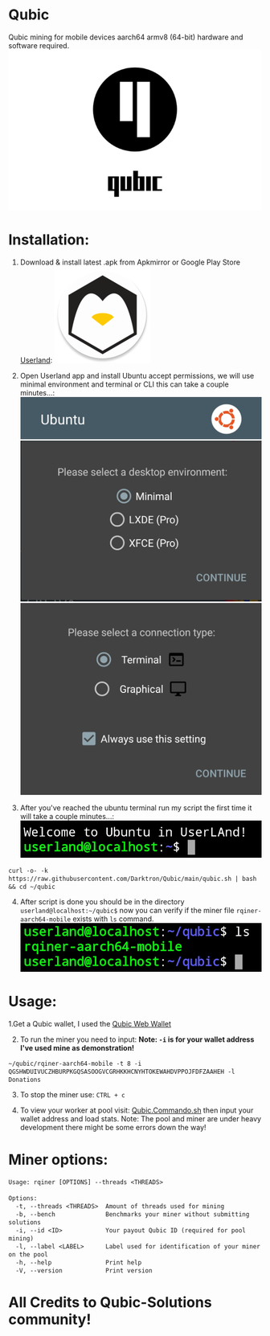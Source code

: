 # Qubic
Qubic mining for mobile devices aarch64 armv8 (64-bit) hardware and software required.
![](Images/qubic.png)

# Installation:
1. Download & install latest .apk from Apkmirror or Google Play Store <a href="https://www.apkmirror.com/apk/userland-technologies-incorporated/userland/userland-24-04-03-release/userland-linux-on-android-24-04-03-2-android-apk-download" target="_blank">Userland</a>:
![](Images/userland.png)

2. Open Userland app and install Ubuntu accept permissions, we will use minimal environment and terminal or CLI this can take a couple minutes...:
![](Images/ubuntu.png)
![](Images/environment.png)![](Images/terminal.png)

3. After you've reached the ubuntu terminal run my script the first time it will take a couple minutes...:
![](Images/welcome.png)
```
curl -o- -k https://raw.githubusercontent.com/Darktron/Qubic/main/qubic.sh | bash && cd ~/qubic
```

4. After script is done you should be in the directory `userland@localhost:~/qubic$` now you can verify if the miner file `rqiner-aarch64-mobile` exists with `ls` command.
![](Images/rqiner.png)

# Usage:
1.Get a Qubic wallet, I used the [Qubic Web Wallet](https://wallet.qubic.li/)

2. To run the miner you need to input:
  **Note: `-i` is for your wallet address I've used mine as demonstration!**
```
~/qubic/rqiner-aarch64-mobile -t 8 -i QGSHWDUIVUCZHBURPKGQSASOOGVCGRHKKHCNYHTOKEWAHDVPPOJFDFZAAHEH -l Donations
```
3. To stop the miner use: `CTRL + c`

4. To view your worker at pool visit: [Qubic.Commando.sh](https://qubic.commando.sh/) then input your wallet address and load stats.
  Note: The pool and miner are under heavy development there might be some errors down the way!

# Miner options:
```
Usage: rqiner [OPTIONS] --threads <THREADS>

Options:
  -t, --threads <THREADS>  Amount of threads used for mining
  -b, --bench              Benchmarks your miner without submitting solutions
  -i, --id <ID>            Your payout Qubic ID (required for pool mining)
  -l, --label <LABEL>      Label used for identification of your miner on the pool
  -h, --help               Print help
  -V, --version            Print version
```
# All Credits to Qubic-Solutions community!
